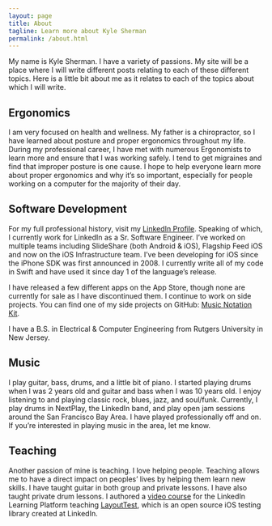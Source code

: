 ```yaml
---
layout: page
title: About
tagline: Learn more about Kyle Sherman
permalink: /about.html
---
```


My name is Kyle Sherman. I have a variety of passions. My site will be a place where I will write different posts relating to each of these different topics. Here is a little bit about me as it relates to each of the topics about which I will write. 

## Ergonomics
I am very focused on health and wellness. My father is a chiropractor, so I have learned about posture and proper ergonomics throughout my life. During my professional career, I have met with numerous Ergonomists to learn more and ensure that I was working safely. I tend to get migraines and find that improper posture is one cause. I hope to help everyone learn more about proper ergonomics and why it’s so important, especially for people working on a computer for the majority of their day. 

## Software Development
For my full professional history, visit my [LinkedIn Profile](https://www.linkedin.com/in/kyledsherman). Speaking of which, I currently work for LinkedIn as a Sr. Software Engineer. I’ve worked on multiple teams including SlideShare (both Android & iOS), Flagship Feed iOS and now on the iOS Infrastructure team. I’ve been developing for iOS since the iPhone SDK was first announced in 2008. I currently write all of my code in Swift and have used it since day 1 of the language’s release.

I have released a few different apps on the App Store, though none are currently for sale as I have discontinued them. I continue to work on side projects. You can find one of my side projects on GitHub: [Music Notation Kit](https://www.github.com/drumnkyle/music-notation-kit). 

I have a B.S. in Electrical & Computer Engineering from Rutgers University in New Jersey. 

## Music
I play guitar, bass, drums, and a little bit of piano. I started playing drums when I was 2 years old and guitar and bass when I was 10 years old. I enjoy listening to and playing classic rock, blues, jazz, and soul/funk. Currently, I play drums in NextPlay, the LinkedIn band, and play open jam sessions around the San Francisco Bay Area. I have played professionally off and on. If you’re interested in playing music in the area, let me know. 

## Teaching
Another passion of mine is teaching. I love helping people. Teaching allows me to have a direct impact on peoples’ lives by helping them learn new skills. I have taught guitar in both group and private lessons. I have also taught private drum lessons. I authored a [video course](https://www.linkedin.com/learning/learning-layouttest-for-ios-development) for the LinkedIn Learning Platform teaching [LayoutTest](https://github.com/linkedin/LayoutTest-iOS), which is an open source iOS testing library created at LinkedIn. 
